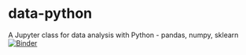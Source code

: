 # data-python
A Jupyter class for data analysis with Python - pandas, numpy, sklearn
[![Binder](https://mybinder.org/badge_logo.svg)](https://mybinder.org/v2/gh/xanwerneck/data-python/master?filepath=aula_py.ipynb)
